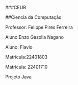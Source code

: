 ###CEUB

##Ciencia da Computação

Professor: Felippe Pires Ferreira

Aluno:Enzo Gazolla Nagano

Aluno: Flavio

Matrícula:22401803

Matricula: 22401710

Projeto Java
